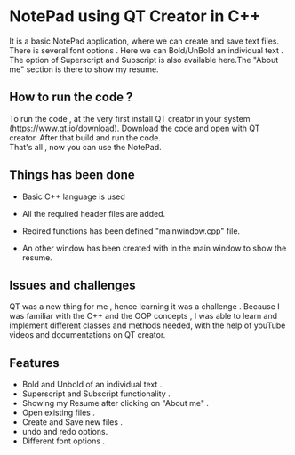 
# NotePad using QT Creator in C++

It is a basic NotePad application, where we can create and save text files.
There is several font options . Here we can Bold/UnBold an individual text .
The option of Superscript and Subscript is also available here.The "About me" section is there to show my resume.




## How to run the code ?

To run the code , at the very first install QT creator in your system (https://www.qt.io/download).
Download the code and open with  QT creator.
After that build and run the code.\
That's all , now you can use the NotePad.


## Things has been done

- Basic C++ language is used 

- All the required header files are added.
- Reqired functions has been defined "mainwindow.cpp" file.
- An other window has been created with in the main window to show the resume.


## Issues and challenges

QT was a new thing for me , hence learning it was a challenge . 
Because I was familiar with the C++ and the OOP concepts ,
I was able to learn and implement different classes and methods needed, with the help of youTube videos 
and documentations on QT creator.
## Features

- Bold and Unbold of an individual text .
- Superscript and Subscript  functionality .
- Showing my Resume after clicking on "About me" .
- Open existing files .
- Create and Save new files .
- undo and redo options.
- Different font options .

